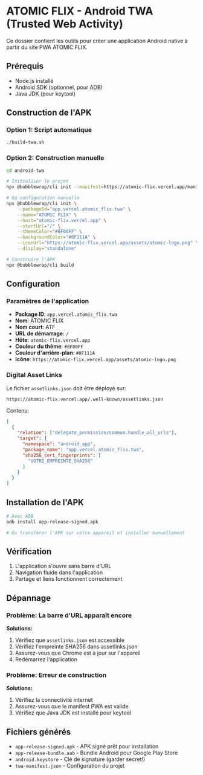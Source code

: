 # ATOMIC FLIX - Android TWA (Trusted Web Activity)

Ce dossier contient les outils pour créer une application Android native à partir du site PWA ATOMIC FLIX.

## Prérequis

- Node.js installé
- Android SDK (optionnel, pour ADB)
- Java JDK (pour keytool)

## Construction de l'APK

### Option 1: Script automatique

```bash
./build-twa.sh
```

### Option 2: Construction manuelle

```bash
cd android-twa

# Initialiser le projet
npx @bubblewrap/cli init --manifest=https://atomic-flix.vercel.app/manifest.json

# Ou configuration manuelle
npx @bubblewrap/cli init \
    --packageId="app.vercel.atomic_flix.twa" \
    --name="ATOMIC FLIX" \
    --host="atomic-flix.vercel.app" \
    --startUrl="/" \
    --themeColor="#8F00FF" \
    --backgroundColor="#0F111A" \
    --iconUrl="https://atomic-flix.vercel.app/assets/atomic-logo.png" \
    --display="standalone"

# Construire l'APK
npx @bubblewrap/cli build
```

## Configuration

### Paramètres de l'application

- **Package ID**: `app.vercel.atomic_flix.twa`
- **Nom**: ATOMIC FLIX
- **Nom court**: ATF
- **URL de démarrage**: `/`
- **Hôte**: `atomic-flix.vercel.app`
- **Couleur du thème**: `#8F00FF`
- **Couleur d'arrière-plan**: `#0F111A`
- **Icône**: `https://atomic-flix.vercel.app/assets/atomic-logo.png`

### Digital Asset Links

Le fichier `assetlinks.json` doit être déployé sur:
```
https://atomic-flix.vercel.app/.well-known/assetlinks.json
```

Contenu:
```json
[
  {
    "relation": ["delegate_permission/common.handle_all_urls"],
    "target": {
      "namespace": "android_app",
      "package_name": "app.vercel.atomic_flix.twa",
      "sha256_cert_fingerprints": [
        "VOTRE_EMPREINTE_SHA256"
      ]
    }
  }
]
```

## Installation de l'APK

```bash
# Avec ADB
adb install app-release-signed.apk

# Ou transférer l'APK sur votre appareil et installer manuellement
```

## Vérification

1. L'application s'ouvre sans barre d'URL
2. Navigation fluide dans l'application
3. Partage et liens fonctionnent correctement

## Dépannage

### Problème: La barre d'URL apparaît encore

**Solutions:**
1. Vérifiez que `assetlinks.json` est accessible
2. Vérifiez l'empreinte SHA256 dans assetlinks.json
3. Assurez-vous que Chrome est à jour sur l'appareil
4. Redémarrez l'application

### Problème: Erreur de construction

**Solutions:**
1. Vérifiez la connectivité internet
2. Assurez-vous que le manifest PWA est valide
3. Vérifiez que Java JDK est installé pour keytool

## Fichiers générés

- `app-release-signed.apk` - APK signé prêt pour installation
- `app-release-bundle.aab` - Bundle Android pour Google Play Store
- `android.keystore` - Clé de signature (garder secret!)
- `twa-manifest.json` - Configuration du projet